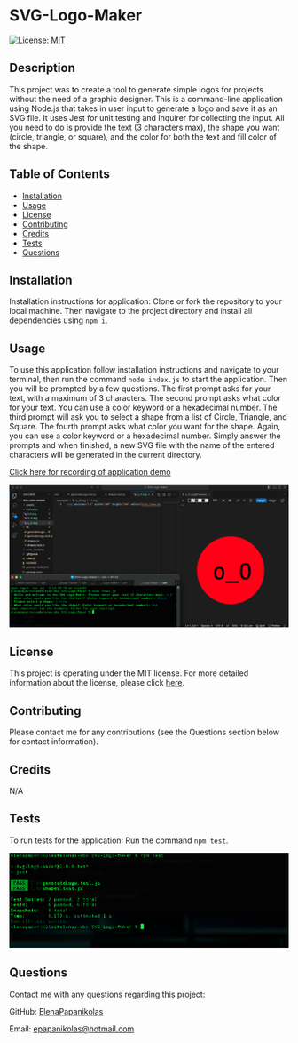 # SVG-Logo-Maker
[![License: MIT](https://img.shields.io/badge/License-MIT-yellow.svg)](https://opensource.org/licenses/MIT)

## Description
This project was to create a tool to generate simple logos for projects without the need of a graphic designer. This is a command-line application using Node.js that takes in user input to generate a logo and save it as an SVG file. It uses Jest for unit testing and Inquirer for collecting the input. All you need to do is provide the text (3 characters max), the shape you want (circle, triangle, or square), and the color for both the text and fill color of the shape.



## Table of Contents
* [Installation](#installation)
* [Usage](#usage)
* [License](#license)
* [Contributing](#contributing)
* [Credits](#credits)
* [Tests](#tests)
* [Questions](#questions)

## Installation
Installation instructions for application:
Clone or fork the repository to your local machine. Then navigate to the project directory and install all dependencies using `npm i`.

## Usage
To use this application follow installation instructions and navigate to your terminal, then run the command `node index.js` to start the application. Then you will be prompted by a few questions. The first prompt asks for your text, with a maximum of 3 characters. The second prompt asks what color for your text. You can use a color keyword or a hexadecimal number. The third prompt will ask you to select a shape from a list of Circle, Triangle, and Square. The fourth prompt asks what color you want for the shape. Again, you can use a color keyword or a hexadecimal number. Simply answer the prompts and when finished, a new SVG file with the name of the entered characters will be generated in the current directory.

[Click here for recording of application demo](https://drive.google.com/file/d/1WuOPPsK41HhIM7fpNsEsdsT8bGkCL0Ix/view)

![Screenshot of generated SVG logo](./assets/images/exampleScreenshot.png)

## License 
This project is operating under the MIT license. For more detailed information about the license, please click [here](https://opensource.org/licenses/MIT).

## Contributing 
Please contact me for any contributions (see the Questions section below for contact information).

## Credits
N/A

## Tests
To run tests for the application:
Run the command `npm test`.

![Screenshot of tests](./assets/images/testsScreenshot.png)

## Questions 
Contact me with any questions regarding this project:

GitHub: [ElenaPapanikolas](https://github.com/ElenaPapanikolas)

Email: epapanikolas@hotmail.com